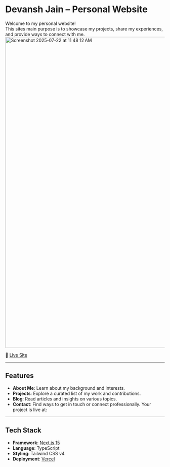 # Devansh Jain – Personal Website

Welcome to my personal website!  
This sites main purpose is to showcase my projects, share my experiences, and provide ways to connect with me.
<img width="1710" height="979" alt="Screenshot 2025-07-22 at 11 48 12 AM" src="https://github.com/user-attachments/assets/fb512d27-382e-4a3d-8541-116f3605bdcf" />

🔗 [Live Site](https://devanshjain.vercel.app/)

---
## Features
- **About Me**: Learn about my background and interests.
- **Projects**: Explore a curated list of my work and contributions.
- **Blog**: Read articles and insights on various topics.
- **Contact**: Find ways to get in touch or connect professionally.
Your project is live at:

---

## Tech Stack
- **Framework**: [Next.js 15](https://nextjs.org/)
- **Language**: TypeScript
- **Styling**: Tailwind CSS v4
- **Deployment**: [Vercel](https://vercel.com/)

